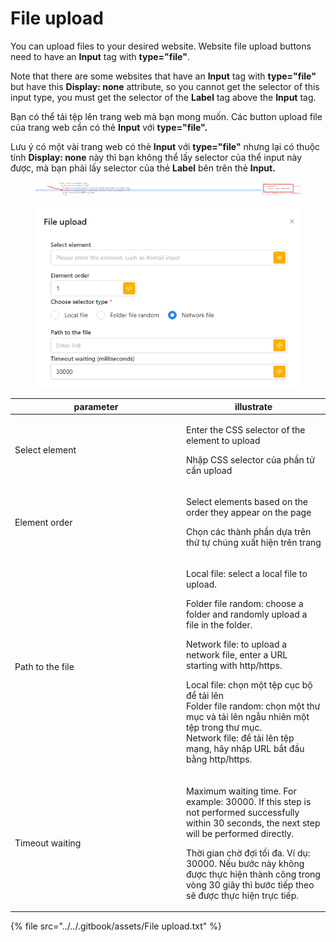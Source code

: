 # File upload

You can upload files to your desired website. Website file upload buttons need to have an **Input** tag with **type="file"**.&#x20;

Note that there are some websites that have an **Input** tag with **type="file"** but have this **Display: none** attribute, so you cannot get the selector of this input type, you must get the selector of the **Label** tag above the **Input** tag.



Bạn có thể tải tệp lên trang web mà bạn mong muốn. Các button upload file của trang web cần có thẻ **Input** với **type="file".**&#x20;

Lưu ý có một vài trang web có thẻ **Input** với **type="file"** nhưng lại có thuộc tính **Display: none** này thì bạn không thể lấy selector của thể input này được, mà bạn phải lấy selector của thẻ **Label** bên trên thẻ **Input.**

<figure><img src="../../.gitbook/assets/image (2) (1) (1) (1) (1) (1) (1) (1).png" alt=""><figcaption></figcaption></figure>

<figure><img src="../../.gitbook/assets/File upload.png" alt=""><figcaption></figcaption></figure>

<table><thead><tr><th width="260">parameter</th><th>illustrate</th></tr></thead><tbody><tr><td>Select element</td><td><p>Enter the CSS selector of the element to upload</p><p></p><p>Nhập CSS selector của phần tử cần upload</p></td></tr><tr><td>Element order</td><td><p>Select elements based on the order they appear on the page</p><p></p><p>Chọn các thành phần dựa trên thứ tự chúng xuất hiện trên trang</p></td></tr><tr><td>Path to the file</td><td><p>Local file: select a local file to upload. </p><p>Folder file random: choose a folder and randomly upload a file in the folder. </p><p>Network file: to upload a network file, enter a URL starting with http/https.</p><p></p><p>Local file: chọn một tệp cục bộ để tải lên<br>Folder file random: chọn một thư mục và tải lên ngẫu nhiên một tệp trong thư mục.<br>Network file: để tải lên tệp mạng, hãy nhập URL bắt đầu bằng http/https.</p></td></tr><tr><td>Timeout waiting</td><td><p>Maximum waiting time. For example: 30000. If this step is not performed successfully within 30 seconds, the next step will be performed directly.</p><p></p><p>Thời gian chờ đợi tối đa. Ví dụ: 30000. Nếu bước này không được thực hiện thành công trong vòng 30 giây thì bước tiếp theo sẽ được thực hiện trực tiếp.</p></td></tr></tbody></table>

{% file src="../../.gitbook/assets/File upload.txt" %}
